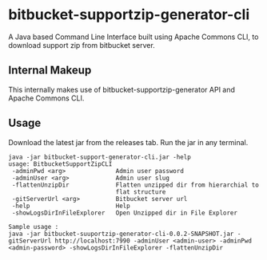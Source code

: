 # bitbucket-supportzip-generator-cli
A Java based Command Line Interface built using Apache Commons CLI, to download support zip from bitbucket server.

## Internal Makeup
This internally makes use of bitbucket-supportzip-generator API and Apache Commons CLI.

## Usage
Download the latest jar from the releases tab.
Run the jar in any terminal.

    java -jar bitbucket-support-generator-cli.jar -help
    usage: BitbucketSupportZipCLI
     -adminPwd <arg>              Admin user password
     -adminUser <arg>             Admin user slug
     -flattenUnzipDir             Flatten unzipped dir from hierarchial to
                                  flat structure
     -gitServerUrl <arg>          Bitbucket server url
     -help                        Help
     -showLogsDirInFileExplorer   Open Unzipped dir in File Explorer

    Sample usage :
    java -jar bitbucket-suuportzip-generator-cli-0.0.2-SNAPSHOT.jar -gitServerUrl http://localhost:7990 -adminUser <admin-user> -adminPwd    <admin-password> -showLogsDirInFileExplorer -flattenUnzipDir
  
